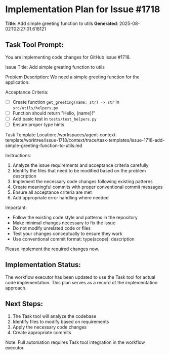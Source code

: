 # Implementation Plan for Issue #1718

**Title**: Add simple greeting function to utils
**Generated**: 2025-08-02T02:27:01.618121

## Task Tool Prompt:
You are implementing code changes for GitHub Issue #1718.

Issue Title: Add simple greeting function to utils

Problem Description:
We need a simple greeting function for the application.

Acceptance Criteria:
- [ ] Create function `get_greeting(name: str) -> str` in `src/utils/helpers.py`
- [ ] Function should return "Hello, {name}!"
- [ ] Add basic test in `tests/test_helpers.py`
- [ ] Ensure proper type hints

Task Template Location: /workspaces/agent-context-template/worktree/issue-1718/context/trace/task-templates/issue-1718-add-simple-greeting-function-to-utils.md

Instructions:
1. Analyze the issue requirements and acceptance criteria carefully
2. Identify the files that need to be modified based on the problem description
3. Implement the necessary code changes following existing patterns
4. Create meaningful commits with proper conventional commit messages
5. Ensure all acceptance criteria are met
6. Add appropriate error handling where needed

Important:
- Follow the existing code style and patterns in the repository
- Make minimal changes necessary to fix the issue
- Do not modify unrelated code or files
- Test your changes conceptually to ensure they work
- Use conventional commit format: type(scope): description

Please implement the required changes now.

## Implementation Status:
The workflow executor has been updated to use the Task tool for actual code implementation.
This plan serves as a record of the implementation approach.

## Next Steps:
1. The Task tool will analyze the codebase
2. Identify files to modify based on requirements
3. Apply the necessary code changes
4. Create appropriate commits

Note: Full automation requires Task tool integration in the workflow executor.
